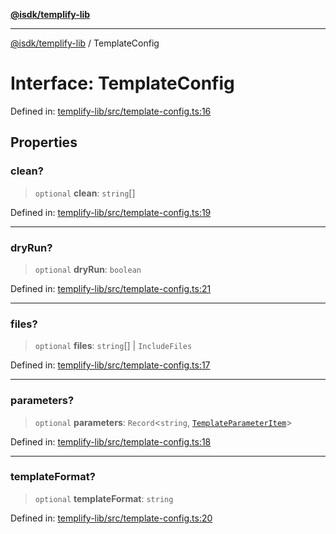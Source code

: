 [**@isdk/templify-lib**](../README.md)

***

[@isdk/templify-lib](../globals.md) / TemplateConfig

# Interface: TemplateConfig

Defined in: [templify-lib/src/template-config.ts:16](https://github.com/isdk/templify-lib.js/blob/a5ba1d5b12827ec345476be84dc8b8526ad30e2c/src/template-config.ts#L16)

## Properties

### clean?

> `optional` **clean**: `string`[]

Defined in: [templify-lib/src/template-config.ts:19](https://github.com/isdk/templify-lib.js/blob/a5ba1d5b12827ec345476be84dc8b8526ad30e2c/src/template-config.ts#L19)

***

### dryRun?

> `optional` **dryRun**: `boolean`

Defined in: [templify-lib/src/template-config.ts:21](https://github.com/isdk/templify-lib.js/blob/a5ba1d5b12827ec345476be84dc8b8526ad30e2c/src/template-config.ts#L21)

***

### files?

> `optional` **files**: `string`[] \| `IncludeFiles`

Defined in: [templify-lib/src/template-config.ts:17](https://github.com/isdk/templify-lib.js/blob/a5ba1d5b12827ec345476be84dc8b8526ad30e2c/src/template-config.ts#L17)

***

### parameters?

> `optional` **parameters**: `Record`\<`string`, [`TemplateParameterItem`](TemplateParameterItem.md)\>

Defined in: [templify-lib/src/template-config.ts:18](https://github.com/isdk/templify-lib.js/blob/a5ba1d5b12827ec345476be84dc8b8526ad30e2c/src/template-config.ts#L18)

***

### templateFormat?

> `optional` **templateFormat**: `string`

Defined in: [templify-lib/src/template-config.ts:20](https://github.com/isdk/templify-lib.js/blob/a5ba1d5b12827ec345476be84dc8b8526ad30e2c/src/template-config.ts#L20)
